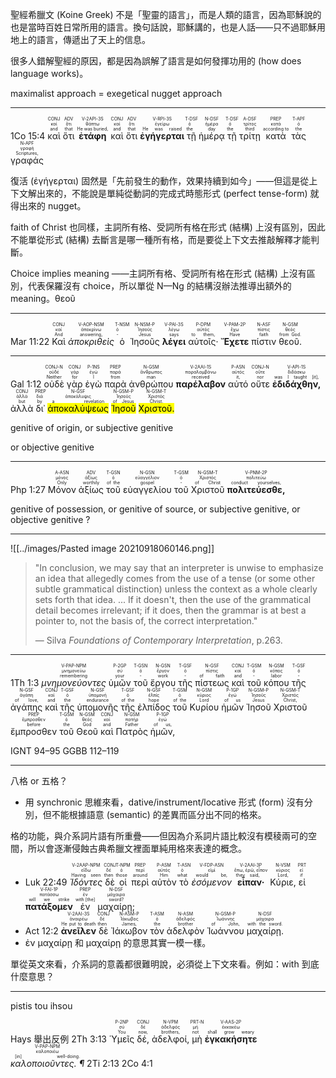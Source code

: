 聖經希臘文 (Koine Greek) 不是「聖靈的語言」，而是人類的語言，因為耶穌說的也是當時百姓日常所用的語言。換句話說，耶穌講的，也是人話——只不過耶穌用地上的語言，傳遞出了天上的信息。

很多人錯解聖經的原因，都是因為誤解了語言是如何發揮功用的 (how does language works)。

maximalist approach = exegetical nugget approach

---

<rt>1Co 15:4</rt> <RUBY><ruby><ruby>καὶ<rt>and</rt></ruby><rt>καί</rt></ruby><rt>CONJ</rt></RUBY> <RUBY><ruby><ruby>ὅτι<rt>that</rt></ruby><rt>ὅτι</rt></ruby><rt>ADV</rt></RUBY> <RUBY><ruby><ruby><strong>ἐτάφη</strong><rt>He was buried,</rt></ruby><rt>θάπτω</rt></ruby><rt>V-2API-3S</rt></RUBY> <RUBY><ruby><ruby>καὶ<rt>and</rt></ruby><rt>καί</rt></ruby><rt>CONJ</rt></RUBY> <RUBY><ruby><ruby>ὅτι<rt>that</rt></ruby><rt>ὅτι</rt></ruby><rt>ADV</rt></RUBY> <RUBY><ruby><ruby><strong>ἐγήγερται</strong><rt>He was raised</rt></ruby><rt>ἐγείρω</rt></ruby><rt>V-RPI-3S</rt></RUBY> <RUBY><ruby><ruby>τῇ<rt>the</rt></ruby><rt>ὁ</rt></ruby><rt>T-DSF</rt></RUBY> <RUBY><ruby><ruby>ἡμέρᾳ<rt>day</rt></ruby><rt>ἡμέρα</rt></ruby><rt>N-DSF</rt></RUBY> <RUBY><ruby><ruby>τῇ<rt>the</rt></ruby><rt>ὁ</rt></ruby><rt>T-DSF</rt></RUBY> <RUBY><ruby><ruby>τρίτῃ<rt>third</rt></ruby><rt>τρίτος</rt></ruby><rt>A-DSF</rt></RUBY> <RUBY><ruby><ruby>κατὰ<rt>according to</rt></ruby><rt>κατά</rt></ruby><rt>PREP</rt></RUBY> <RUBY><ruby><ruby>τὰς<rt>the</rt></ruby><rt>ὁ</rt></ruby><rt>T-APF</rt></RUBY> <RUBY><ruby><ruby>γραφάς<rt>Scriptures,</rt></ruby><rt>γραφή</rt></ruby><rt>N-APF</rt></RUBY> 

復活 (ἐγήγερται) 固然是「先前發生的動作，效果持續到如今」——但這是從上下文解出來的，不能說是單純從動詞的完成式時態形式 (perfect tense-form) 就得出來的 nugget。

faith of Christ 也同樣，主詞所有格、受詞所有格在形式 (結構) 上沒有區別，因此不能單從形式 (結構) 去斷言是哪一種所有格，而是要從上下文去推敲解釋才能判斷。

Choice implies meaning ——主詞所有格、受詞所有格在形式 (結構) 上沒有區別，代表保羅沒有 choice，所以單從 N—Ng 的結構沒辦法推導出額外的 meaning。θεοῦ 

---

<rt>Mar 11:22</rt>  <RUBY><ruby><ruby>Καὶ<rt>And</rt></ruby><rt>καί</rt></ruby><rt>CONJ</rt></RUBY>  <RUBY><ruby><ruby><em>ἀποκριθεὶς</em><rt>answering,</rt></ruby><rt>ἀποκρίνω</rt></ruby><rt>V-AOP-NSM</rt></RUBY>  <RUBY><ruby><ruby>ὁ<rt>-</rt></ruby><rt>ὁ</rt></ruby><rt>T-NSM</rt></RUBY>  <RUBY><ruby><ruby>Ἰησοῦς<rt>Jesus</rt></ruby><rt>Ἰησοῦς</rt></ruby><rt>N-NSM-P</rt></RUBY>  <RUBY><ruby><ruby><strong>λέγει</strong><rt>says</rt></ruby><rt>λέγω</rt></ruby><rt>V-PAI-3S</rt></RUBY>  <RUBY><ruby><ruby>αὐτοῖς·<rt>to them,</rt></ruby><rt>αὐτός</rt></ruby><rt>P-DPM</rt></RUBY>  <RUBY><ruby><ruby><strong>Ἔχετε</strong><rt>Have</rt></ruby><rt>ἔχω</rt></ruby><rt>V-PAM-2P</rt></RUBY>  <RUBY><ruby><ruby>πίστιν<rt>faith</rt></ruby><rt>πίστις</rt></ruby><rt>N-ASF</rt></RUBY>  <RUBY><ruby><ruby>θεοῦ.<rt>from God.</rt></ruby><rt>θεός</rt></ruby><rt>N-GSM</rt></RUBY> 


---


<rt>Gal 1:12</rt>  <RUBY><ruby><ruby>οὐδὲ<rt>Neither</rt></ruby><rt>οὐδέ</rt></ruby><rt>CONJ-N</rt></RUBY>  <RUBY><ruby><ruby>γὰρ<rt>for</rt></ruby><rt>γάρ</rt></ruby><rt>CONJ</rt></RUBY>  <RUBY><ruby><ruby>ἐγὼ<rt>I</rt></ruby><rt>ἐγώ</rt></ruby><rt>P-1NS</rt></RUBY>  <RUBY><ruby><ruby>παρὰ<rt>from</rt></ruby><rt>παρά</rt></ruby><rt>PREP</rt></RUBY>  <RUBY><ruby><ruby>ἀνθρώπου<rt>man</rt></ruby><rt>ἄνθρωπος</rt></ruby><rt>N-GSM</rt></RUBY>  <RUBY><ruby><ruby><strong>παρέλαβον</strong><rt>received</rt></ruby><rt>παραλαμβάνω</rt></ruby><rt>V-2AAI-1S</rt></RUBY>  <RUBY><ruby><ruby>αὐτό<rt>it,</rt></ruby><rt>αὐτός</rt></ruby><rt>P-ASN</rt></RUBY>  <RUBY><ruby><ruby>οὔτε<rt>nor</rt></ruby><rt>οὔτε</rt></ruby><rt>CONJ-N</rt></RUBY>  <RUBY><ruby><ruby><strong>ἐδιδάχθην,</strong><rt>was I taught [it],</rt></ruby><rt>διδάσκω</rt></ruby><rt>V-API-1S</rt></RUBY>  <RUBY><ruby><ruby>ἀλλὰ<rt>but</rt></ruby><rt>ἀλλά</rt></ruby><rt>CONJ</rt></RUBY>  <RUBY><ruby><ruby>δι᾽<rt>by</rt></ruby><rt>διά</rt></ruby><rt>PREP</rt></RUBY>  <RUBY><ruby><ruby><mark>ἀποκαλύψεως</mark><rt>a revelation</rt></ruby><rt>ἀποκάλυψις</rt></ruby><rt>N-GSF</rt></RUBY>  <RUBY><ruby><ruby><mark>Ἰησοῦ</mark><rt>of Jesus</rt></ruby><rt>Ἰησοῦς</rt></ruby><rt>N-GSM-P</rt></RUBY>  <RUBY><ruby><ruby><mark>Χριστοῦ.</mark><rt>Christ.</rt></ruby><rt>Χριστός</rt></ruby><rt>N-GSM-T</rt></RUBY> 

genitive of origin, or
subjective genitive

or
objective genitive

---

<rt>Php 1:27</rt>  <RUBY><ruby><ruby>Μόνον<rt>Only</rt></ruby><rt>μόνος</rt></ruby><rt>A-ASN</rt></RUBY>  <RUBY><ruby><ruby>ἀξίως<rt>worthily</rt></ruby><rt>ἀξίως</rt></ruby><rt>ADV</rt></RUBY>  <RUBY><ruby><ruby>τοῦ<rt>of the</rt></ruby><rt>ὁ</rt></ruby><rt>T-GSN</rt></RUBY>  <RUBY><ruby><ruby>εὐαγγελίου<rt>gospel</rt></ruby><rt>εὐαγγέλιον</rt></ruby><rt>N-GSN</rt></RUBY>  <RUBY><ruby><ruby>τοῦ<rt>-</rt></ruby><rt>ὁ</rt></ruby><rt>T-GSM</rt></RUBY>  <RUBY><ruby><ruby>Χριστοῦ<rt>of Christ</rt></ruby><rt>Χριστός</rt></ruby><rt>N-GSM-T</rt></RUBY>  <RUBY><ruby><ruby><strong>πολιτεύεσθε,</strong><rt>conduct yourselves,</rt></ruby><rt>πολιτεύω</rt></ruby><rt>V-PNM-2P</rt></RUBY>  

genitive of possession, or
genitive of source, or
subjective genitive, or
objective genitive ?


---

 ![[../images/Pasted image 20210918060146.png]]

> "In conclusion, we may say that an interpreter is unwise to emphasize an idea that allegedly comes from the use of a tense (or some other subtle grammatical distinction) unless the context as a whole clearly sets forth that idea. ... If it doesn't, then the use of the grammatical detail becomes irrelevant; if it does, then the grammar is at best a pointer to, not the basis of, the correct interpretation."  
> 
> — Silva *Foundations of Contemporary Interpretation*, p.263.


---

<rt>1Th 1:3</rt>  <RUBY><ruby><ruby><em>μνημονεύοντες</em><rt>remembering</rt></ruby><rt>μνημονεύω</rt></ruby><rt>V-PAP-NPM</rt></RUBY>  <RUBY><ruby><ruby>ὑμῶν<rt>your</rt></ruby><rt>σύ</rt></ruby><rt>P-2GP</rt></RUBY>  <RUBY><ruby><ruby>τοῦ<rt>-</rt></ruby><rt>ὁ</rt></ruby><rt>T-GSN</rt></RUBY>  <RUBY><ruby><ruby>ἔργου<rt>work</rt></ruby><rt>ἔργον</rt></ruby><rt>N-GSN</rt></RUBY>  <RUBY><ruby><ruby>τῆς<rt>-</rt></ruby><rt>ὁ</rt></ruby><rt>T-GSF</rt></RUBY>  <RUBY><ruby><ruby>πίστεως<rt>of faith</rt></ruby><rt>πίστις</rt></ruby><rt>N-GSF</rt></RUBY>  <RUBY><ruby><ruby>καὶ<rt>and</rt></ruby><rt>καί</rt></ruby><rt>CONJ</rt></RUBY>  <RUBY><ruby><ruby>τοῦ<rt>-</rt></ruby><rt>ὁ</rt></ruby><rt>T-GSM</rt></RUBY>  <RUBY><ruby><ruby>κόπου<rt>labor</rt></ruby><rt>κόπος</rt></ruby><rt>N-GSM</rt></RUBY>  <RUBY><ruby><ruby>τῆς<rt>-</rt></ruby><rt>ὁ</rt></ruby><rt>T-GSF</rt></RUBY>  <RUBY><ruby><ruby>ἀγάπης<rt>of love,</rt></ruby><rt>ἀγάπη</rt></ruby><rt>N-GSF</rt></RUBY>  <RUBY><ruby><ruby>καὶ<rt>and</rt></ruby><rt>καί</rt></ruby><rt>CONJ</rt></RUBY>  <RUBY><ruby><ruby>τῆς<rt>the</rt></ruby><rt>ὁ</rt></ruby><rt>T-GSF</rt></RUBY>  <RUBY><ruby><ruby>ὑπομονῆς<rt>endurance</rt></ruby><rt>ὑπομονή</rt></ruby><rt>N-GSF</rt></RUBY>  <RUBY><ruby><ruby>τῆς<rt>of the</rt></ruby><rt>ὁ</rt></ruby><rt>T-GSF</rt></RUBY>  <RUBY><ruby><ruby>ἐλπίδος<rt>hope</rt></ruby><rt>ἐλπίς</rt></ruby><rt>N-GSF</rt></RUBY>  <RUBY><ruby><ruby>τοῦ<rt>of the</rt></ruby><rt>ὁ</rt></ruby><rt>T-GSM</rt></RUBY>  <RUBY><ruby><ruby>Κυρίου<rt>Lord</rt></ruby><rt>κύριος</rt></ruby><rt>N-GSM</rt></RUBY>  <RUBY><ruby><ruby>ἡμῶν<rt>of us</rt></ruby><rt>ἐγώ</rt></ruby><rt>P-1GP</rt></RUBY>  <RUBY><ruby><ruby>Ἰησοῦ<rt>Jesus</rt></ruby><rt>Ἰησοῦς</rt></ruby><rt>N-GSM-P</rt></RUBY>  <RUBY><ruby><ruby>Χριστοῦ<rt>Christ,</rt></ruby><rt>Χριστός</rt></ruby><rt>N-GSM-T</rt></RUBY>  <RUBY><ruby><ruby>ἔμπροσθεν<rt>before</rt></ruby><rt>ἔμπροσθεν</rt></ruby><rt>PREP</rt></RUBY>  <RUBY><ruby><ruby>τοῦ<rt>the</rt></ruby><rt>ὁ</rt></ruby><rt>T-GSM</rt></RUBY>  <RUBY><ruby><ruby>Θεοῦ<rt>God</rt></ruby><rt>θεός</rt></ruby><rt>N-GSM</rt></RUBY>  <RUBY><ruby><ruby>καὶ<rt>and</rt></ruby><rt>καί</rt></ruby><rt>CONJ</rt></RUBY>  <RUBY><ruby><ruby>Πατρὸς<rt>Father</rt></ruby><rt>πατήρ</rt></ruby><rt>N-GSM</rt></RUBY>  <RUBY><ruby><ruby>ἡμῶν,<rt>of us,</rt></ruby><rt>ἐγώ</rt></ruby><rt>P-1GP</rt></RUBY> 

IGNT 94–95
GGBB 112–119

---


八格 or 五格？
- 用 synchronic 思維來看，dative/instrument/locative 形式 (form) 沒有分別，但不能根據語意 (semantic) 的差異而區分出不同的格來。

格的功能，與介系詞片語有所重疊——但因為介系詞片語比較沒有模稜兩可的空間，所以會逐漸侵蝕古典希臘文裡面單純用格來表達的概念。

- <rt>Luk 22:49</rt>  <RUBY><ruby><ruby><em>Ἰδόντες</em><rt>Having seen</rt></ruby><rt>εἴδω</rt></ruby><rt>V-2AAP-NPM</rt></RUBY>  <RUBY><ruby><ruby>δὲ<rt>then</rt></ruby><rt>δέ</rt></ruby><rt>CONJ</rt></RUBY>  <RUBY><ruby><ruby>οἱ<rt>those</rt></ruby><rt>ὁ</rt></ruby><rt>T-NPM</rt></RUBY>  <RUBY><ruby><ruby>περὶ<rt>around</rt></ruby><rt>περί</rt></ruby><rt>PREP</rt></RUBY>  <RUBY><ruby><ruby>αὐτὸν<rt>Him</rt></ruby><rt>αὐτός</rt></ruby><rt>P-ASM</rt></RUBY>  <RUBY><ruby><ruby>τὸ<rt>what</rt></ruby><rt>ὁ</rt></ruby><rt>T-ASN</rt></RUBY>  <RUBY><ruby><ruby><em>ἐσόμενον</em><rt>would be,</rt></ruby><rt>εἰμί</rt></ruby><rt>V-FDP-ASN</rt></RUBY>  <RUBY><ruby><ruby><strong>εἶπαν·</strong><rt>they said,</rt></ruby><rt>ἔπω, ἐρῶ, εἶπον</rt></ruby><rt>V-2AAI-3P</rt></RUBY>  <RUBY><ruby><ruby>Κύριε,<rt>Lord,</rt></ruby><rt>κύριος</rt></ruby><rt>N-VSM</rt></RUBY>  <RUBY><ruby><ruby>εἰ<rt>if</rt></ruby><rt>εἰ</rt></ruby><rt>PRT</rt></RUBY>  <RUBY><ruby><ruby><strong>πατάξομεν</strong><rt>will we strike</rt></ruby><rt>πατάσσω</rt></ruby><rt>V-FAI-1P</rt></RUBY>  <RUBY><ruby><ruby>ἐν<rt>with [the]</rt></ruby><rt>ἐν</rt></ruby><rt>PREP</rt></RUBY>  <RUBY><ruby><ruby>μαχαίρῃ;<rt>sword?</rt></ruby><rt>μάχαιρα</rt></ruby><rt>N-DSF</rt></RUBY> 
- <rt>Act 12:2</rt>  <RUBY><ruby><ruby><strong>ἀνεῖλεν</strong><rt>He put to death</rt></ruby><rt>ἀναιρέω</rt></ruby><rt>V-2AAI-3S</rt></RUBY>  <RUBY><ruby><ruby>δὲ<rt>then</rt></ruby><rt>δέ</rt></ruby><rt>CONJ</rt></RUBY>  <RUBY><ruby><ruby>Ἰάκωβον<rt>James,</rt></ruby><rt>Ἰάκωβος</rt></ruby><rt>N-ASM-P</rt></RUBY>  <RUBY><ruby><ruby>τὸν<rt>the</rt></ruby><rt>ὁ</rt></ruby><rt>T-ASM</rt></RUBY>  <RUBY><ruby><ruby>ἀδελφὸν<rt>brother</rt></ruby><rt>ἀδελφός</rt></ruby><rt>N-ASM</rt></RUBY>  <RUBY><ruby><ruby>Ἰωάννου<rt>of John,</rt></ruby><rt>Ἰωάννης</rt></ruby><rt>N-GSM-P</rt></RUBY>  <RUBY><ruby><ruby>μαχαίρῃ.<rt>with the sword.</rt></ruby><rt>μάχαιρα</rt></ruby><rt>N-DSF</rt></RUBY> 
- ἐν μαχαίρῃ 和 μαχαίρῃ 的意思其實一模一樣。

單從英文來看，介系詞的意義都很難明說，必須從上下文來看。例如：with 到底什麼意思？


---

pistis tou ihsou

Hays 舉出反例
<rt>2Th 3:13</rt>  <RUBY><ruby><ruby>Ὑμεῖς<rt>You</rt></ruby><rt>σύ</rt></ruby><rt>P-2NP</rt></RUBY>  <RUBY><ruby><ruby>δέ,<rt>now,</rt></ruby><rt>δέ</rt></ruby><rt>CONJ</rt></RUBY>  <RUBY><ruby><ruby>ἀδελφοί,<rt>brothers,</rt></ruby><rt>ἀδελφός</rt></ruby><rt>N-VPM</rt></RUBY>  <RUBY><ruby><ruby>μὴ<rt>not</rt></ruby><rt>μή</rt></ruby><rt>PRT-N</rt></RUBY>  <RUBY><ruby><ruby><strong>ἐγκακήσητε</strong><rt>shall grow weary</rt></ruby><rt>ἐκκακέω</rt></ruby><rt>V-AAS-2P</rt></RUBY>  <RUBY><ruby><ruby><em>καλοποιοῦντες. ¶</em><rt>[in] well-doing.</rt></ruby><rt>καλοποιέω</rt></ruby><rt>V-PAP-NPM</rt></RUBY> 2Ti 2:13
2Co 4:1